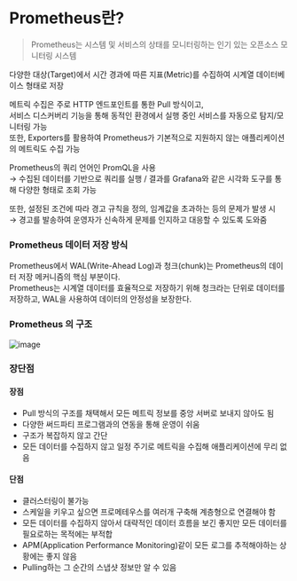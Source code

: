 # Prometheus란?
> Prometheus는 시스템 및 서비스의 상태를 모니터링하는 인기 있는 오픈소스 모니터링 시스템

다양한 대상(Target)에서 시간 경과에 따른 지표(Metric)를 수집하여 시계열 데이터베이스 형태로 저장  

메트릭 수집은 주로 HTTP 엔드포인트를 통한 Pull 방식이고,   
서비스 디스커버리 기능을 통해 동적인 환경에서 실행 중인 서비스를 자동으로 탐지/모니터링 가능  
또한, Exporters를 활용하여 Prometheus가 기본적으로 지원하지 않는 애플리케이션의 메트릭도 수집 가능  
  
Prometheus의 쿼리 언어인 PromQL을 사용  
→ 수집된 데이터를 기반으로 쿼리를 실행 / 결과를 Grafana와 같은 시각화 도구를 통해 다양한 형태로 조회 가능  

또한, 설정된 조건에 따라 경고 규칙을 정의, 임계값을 초과하는 등의 문제가 발생 시  
→ 경고를 발송하여 운영자가 신속하게 문제를 인지하고 대응할 수 있도록 도와줌

### Prometheus 데이터 저장 방식
Prometheus에서 WAL(Write-Ahead Log)과 청크(chunk)는 Prometheus의 데이터 저장 메커니즘의 핵심 부분이다.  
Prometheus는 시계열 데이터를 효율적으로 저장하기 위해 청크라는 단위로 데이터를 저장하고, WAL을 사용하여 데이터의 안정성을 보장한다.  

### Prometheus 의 구조
![image](https://github.com/user-attachments/assets/a4ce6882-8af5-42c7-8a4c-4ae218110bcc)

### 장단점
#### 장점
- Pull 방식의 구조를 채택해서 모든 메트릭 정보를 중앙 서버로 보내지 않아도 됨
- 다양한 써드파티 프로그램과의 연동을 통해 운영이 쉬움
- 구조가 복잡하지 않고 간단
- 모든 데이터를 수집하지 않고 일정 주기로 메트릭을 수집해 애플리케이션에 무리 없음

#### 단점
- 클러스터링이 불가능
- 스케일을 키우고 싶으면 프로메테우스를 여러개 구축해 계층형으로 연결해야 함
- 모든 데이터를 수집하지 않아서 대략적인 데이터 흐름을 보긴 좋지만 모든 데이터를 필요로하는 목적에는 부적합
- APM(Application Performance Monitoring)같이 모든 로그를 추적해야하는 상황에는 좋지 않음
- Pulling하는 그 순간의 스냅샷 정보만 알 수 있음
